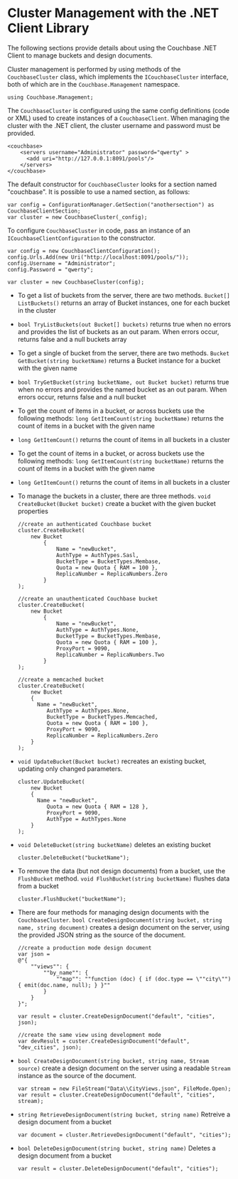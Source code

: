 # Cluster Management with the .NET Client Library

The following sections provide details about using the Couchbase .NET Client to
manage buckets and design documents.

Cluster management is performed by using methods of the `CouchbaseCluster`
class, which implements the `ICouchbaseCluster` interface, both of which are in
the `Couchbase.Management` namespace.


```
using Couchbase.Management;
```

The `CouchbaseCluster` is configured using the same config definitions (code or
XML) used to create instances of a `CouchbaseClient`. When managing the cluster
with the .NET client, the cluster username and password must be provided.


```
<couchbase>
    <servers username="Administrator" password="qwerty" >
      <add uri="http://127.0.0.1:8091/pools"/>
    </servers>
</couchbase>
```



The default constructor for `CouchbaseCluster` looks for a section named
"couchbase". It is possible to use a named section, as follows:


```
var config = ConfigurationManager.GetSection("anothersection") as CouchbaseClientSection;
var cluster = new CouchbaseCluster(_config);
```

To configure `CouchbaseCluster` in code, pass an instance of an
`ICouchbaseClientConfiguration` to the constructor.


```
var config = new CouchbaseClientConfiguration();
config.Urls.Add(new Uri("http://localhost:8091/pools/"));
config.Username = "Administrator";
config.Password = "qwerty";

var cluster = new CouchbaseCluster(config);
```

 * To get a list of buckets from the server, there are two methods. `Bucket[]
   ListBuckets()` returns an array of Bucket instances, one for each bucket in the
   cluster

 * `bool TryListBuckets(out Bucket[] buckets)` returns true when no errors and
   provides the list of buckets as an out param. When errors occur, returns false
   and a null buckets array

 * To get a single of bucket from the server, there are two methods. `Bucket
   GetBucket(string bucketName)` returns a Bucket instance for a bucket with the
   given name

 * `bool TryGetBucket(string bucketName, out Bucket bucket)` returns true when no
   errors and provides the named bucket as an out param. When errors occur, returns
   false and a null bucket

 * To get the count of items in a bucket, or across buckets use the following
   methods: `long GetItemCount(string bucketName)` returns the count of items in a
   bucket with the given name

 * `long GetItemCount()` returns the count of items in all buckets in a cluster

 * To get the count of items in a bucket, or across buckets use the following
   methods: `long GetItemCount(string bucketName)` returns the count of items in a
   bucket with the given name

 * `long GetItemCount()` returns the count of items in all buckets in a cluster

 * To manage the buckets in a cluster, there are three methods. `void
   CreateBucket(Bucket bucket)` create a bucket with the given bucket properties

    ```
    //create an authenticated Couchbase bucket
    cluster.CreateBucket(
        new Bucket
            {
                Name = "newBucket",
                AuthType = AuthTypes.Sasl,
                BucketType = BucketTypes.Membase,
                Quota = new Quota { RAM = 100 },
                ReplicaNumber = ReplicaNumbers.Zero
            }
    );

    //create an unauthenticated Couchbase bucket
    cluster.CreateBucket(
        new Bucket
            {
                Name = "newBucket",
                AuthType = AuthTypes.None,
                BucketType = BucketTypes.Membase,
                Quota = new Quota { RAM = 100 },
                ProxyPort = 9090,
                ReplicaNumber = ReplicaNumbers.Two
            }
    );

    //create a memcached bucket
    cluster.CreateBucket(
        new Bucket
        {
          Name = "newBucket",
             AuthType = AuthTypes.None,
             BucketType = BucketTypes.Memcached,
             Quota = new Quota { RAM = 100 },
             ProxyPort = 9090,
             ReplicaNumber = ReplicaNumbers.Zero
        }
    );
    ```

 * `void UpdateBucket(Bucket bucket)` recreates an existing bucket, updating only
   changed parameters.

    ```
    cluster.UpdateBucket(
        new Bucket
        {
          Name = "newBucket",
             Quota = new Quota { RAM = 128 },
             ProxyPort = 9090,
             AuthType = AuthTypes.None
        }
    );
    ```

 * `void DeleteBucket(string bucketName)` deletes an existing bucket

    ```
    cluster.DeleteBucket("bucketName");
    ```

 * To remove the data (but not design documents) from a bucket, use the
   `FlushBucket` method. `void FlushBucket(string bucketName)` flushes data from a
   bucket

    ```
    cluster.FlushBucket("bucketName");
    ```

 * There are four methods for managing design documents with the
   `CouchbaseCluster`. `bool CreateDesignDocument(string bucket, string name,
   string document)` creates a design document on the server, using the provided
   JSON string as the source of the document.

    ```
    //create a production mode design document
    var json =
    @"{
        ""views"": {
            ""by_name"": {
                ""map"": ""function (doc) { if (doc.type == \""city\"") { emit(doc.name, null); } }""
            }
        }
    }";

    var result = cluster.CreateDesignDocument("default", "cities", json);

    //create the same view using development mode
    var devResult = custer.CreateDesignDocument("default", "dev_cities", json);
    ```

 * `bool CreateDesignDocument(string bucket, string name, Stream source)` create a
   design document on the server using a readable `Stream` instance as the source
   of the document.

    ```
    var stream = new FileStream("Data\\CityViews.json", FileMode.Open);
    var result = cluster.CreateDesignDocument("default", "cities", stream);
    ```

 * `string RetrieveDesignDocument(string bucket, string name)` Retreive a design
   document from a bucket

    ```
    var document = cluster.RetrieveDesignDocument("default", "cities");
    ```

 * `bool DeleteDesignDocument(string bucket, string name)` Deletes a design
   document from a bucket

    ```
    var result = cluster.DeleteDesignDocument("default", "cities");
    ```



<a id="couchbase-sdk-net-available-packages"></a>
